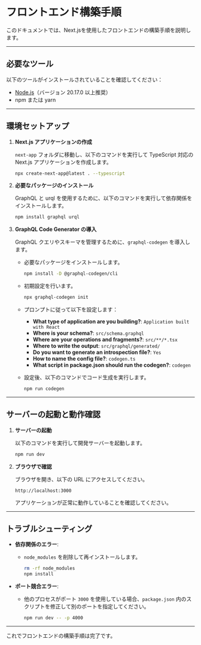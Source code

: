 # フロントエンド構築手順

このドキュメントでは、Next.jsを使用したフロントエンドの構築手順を説明します。

---

## 必要なツール

以下のツールがインストールされていることを確認してください：

- [Node.js](https://nodejs.org/)（バージョン 20.17.0 以上推奨）
- npm または yarn

---

## 環境セットアップ

1. **Next.js アプリケーションの作成**

   `next-app` フォルダに移動し、以下のコマンドを実行して TypeScript 対応の Next.js アプリケーションを作成します。

   ```bash
   npx create-next-app@latest . --typescript
   ```

2. **必要なパッケージのインストール**

   GraphQL と urql を使用するために、以下のコマンドを実行して依存関係をインストールします。

   ```bash
   npm install graphql urql
   ```

3. **GraphQL Code Generator の導入**

   GraphQL クエリやスキーマを管理するために、`graphql-codegen` を導入します。

   - 必要なパッケージをインストールします。

     ```bash
     npm install -D @graphql-codegen/cli
     ```

   - 初期設定を行います。

     ```bash
     npx graphql-codegen init
     ```

   - プロンプトに従って以下を設定します：
     - **What type of application are you building?**: `Application built with React`
     - **Where is your schema?**: `src/schema.graphql`
     - **Where are your operations and fragments?**: `src/**/*.tsx`
     - **Where to write the output**: `src/graphql/generated/`
     - **Do you want to generate an introspection file?**: `Yes`
     - **How to name the config file?**: `codegen.ts`
     - **What script in package.json should run the codegen?**: `codegen`

   - 設定後、以下のコマンドでコード生成を実行します。

     ```bash
     npm run codegen
     ```

---

## サーバーの起動と動作確認

1. **サーバーの起動**

   以下のコマンドを実行して開発サーバーを起動します。

   ```bash
   npm run dev
   ```

2. **ブラウザで確認**

   ブラウザを開き、以下の URL にアクセスしてください。

   ```
   http://localhost:3000
   ```

   アプリケーションが正常に動作していることを確認してください。

---

## トラブルシューティング

- **依存関係のエラー**:

  - `node_modules` を削除して再インストールします。

    ```bash
    rm -rf node_modules
    npm install
    ```

- **ポート競合エラー**:

  - 他のプロセスがポート `3000` を使用している場合、`package.json` 内のスクリプトを修正して別のポートを指定してください。

    ```bash
    npm run dev -- -p 4000
    ```

---

これでフロントエンドの構築手順は完了です。